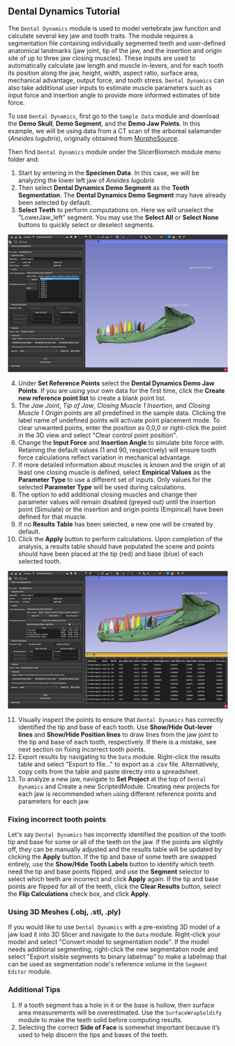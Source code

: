 ## Dental Dynamics Tutorial

The `Dental Dynamics` module is used to model vertebrate jaw function and calculate several key jaw and tooth traits. 
The module requires a segmentation file containing individually segmented teeth and user-defined anatomical landmarks (jaw joint, tip of the jaw, and the insertion and origin site of up to three jaw closing muscles). 
These inputs are used to automatically calculate jaw length and muscle in-levers, and for each tooth its position along the jaw, height, width, aspect ratio, surface area, mechanical advantage, output force, and tooth stress. 
`Dental Dynamics` can also take additional user inputs to estimate muscle parameters such as input force and insertion angle to provide more informed estimates of bite force.

To use `Dental Dynamics`, first go to the `Sample Data` module and download the **Demo Skull**, **Demo Segment**, and the **Demo Jaw Points**. In this example, we will be using data from a CT scan of the arboreal 
salamander (*Aneides lugubris*), originally obtained from [MorphoSource](https://www.morphosource.org/concern/media/000085413?locale=en).

Then find `Dental Dynamics` module under the SlicerBiomech module menu folder and:

1. Start by entering in the **Specimen Data**. In this case, we will be analyzing the lower left jaw of *Aneides lugubris*
2. Then select **Dental Dynamics Demo Segment** as the **Tooth Segmentation**. The **Dental Dynamics Demo Segment** may have already been selected by default.
3. **Select Teeth** to perform computations on. Here we will unselect the "LowerJaw_left" segment. You may use the **Select All** or **Select None** buttons to quickly select or deselect segments.

<img src="DentalDynamicsTut1.png">

4. Under **Set Reference Points** select the **Dental Dynamics Demo Jaw Points**. If you are using your own data for the first time, click the **Create new reference point list** to create a blank point list.
5. The *Jaw Joint*, *Tip of Jaw*, *Closing Muscle 1 Insertion*, and *Closing Muscle 1 Origin* points are all predefined in the sample data. Clicking the label name of undefined points will activate point placement mode. To clear unwanted points, enter the position as 0,0,0 or right-click the point in the 3D view and select "Clear control point position".
6. Change the **Input Force** and **Insertion Angle** to simulate bite force with. Retaining the default values (1 and 90, respectively) will ensure tooth force calculations reflect variation in mechanical advantage. 
7. If more detailed information about muscles is known and the origin of at least one closing muscle is defined, select **Empirical Values** as the **Parameter Type** to use a different set of inputs. Only values for the selected **Parameter Type** will be used during calculations.
8. The option to add additional closing muscles and change their parameter values will remain disabled (greyed out) until the insertion point (Simulate) or the insertion and origin points (Empirical) have been defined for that muscle.
9. If no **Results Table** has been selected, a new one will be created by default.
10. Click the **Apply** button to perform calculations. Upon completion of the analysis, a results table should have populated the scene and points should have been placed at the tip (red) and base (blue) of each selected tooth. 

<img src="DentalDynamicsTut2.png">

11. Visually inspect the points to ensure that `Dental Dynamics` has correctly identified the tip and base of each tooth. Use **Show/Hide Out-lever lines** and **Show/Hide Position lines** to draw lines from the jaw joint to the tip and base of each tooth, respectively. If there is a mistake, see next section on fixing incorrect tooth points.
12. Export results by navigating to the `Data` module. Right-click the results table and select "Export to file..." to export as a .csv file. Alternatively, copy cells from the table and paste directly into a spreadsheet.
13. To analyze a new jaw, navigate to **Set Project** at the top of `Dental Dynamics` and Create a new ScriptedModule. Creating new projects for each jaw is recommended when using different reference points and parameters for each jaw.
 

### Fixing incorrect tooth points

Let's say `Dental Dynamics` has incorrectly identified the position of the tooth tip and base for some or all of the teeth on the jaw. If the points are slightly off, they can be manually adjusted and the results table will be updated by clicking the **Apply** button. 
If the tip and base of some teeth are swapped entirely, use the **Show/Hide Tooth Labels** button to identify which teeth need the tip and base points flipped, and use the **Segment** selector to select which teeth are incorrect and click **Apply** again. If the tip and base points are flipped for all of the teeth, click the **Clear Results** button, select the **Flip Calculations** check box, and click **Apply**.

### Using 3D Meshes (.obj, .stl, .ply)

If you would like to use `Dental Dynamics` with a pre-existing 3D model of a jaw load it into 3D Slicer and navigate to the `Data` module. Right-click your model and select "Convert model to segmentation node". If the model needs additional segmenting, right-click the new segmentation node and select "Export visible segments to binary labelmap" to make a labelmap that can be used as segmentation node's reference volume in the `Segment Editor` module.

### Additional Tips

1.  If a tooth segment has a hole in it or the base is hollow, then surface area measurements will be overestimated. Use the `SurfaceWrapSoldify` module to make the teeth solid before computing results.
2.  Selecting the correct **Side of Face** is somewhat important because it’s used to help discern the tips and bases of the teeth.
